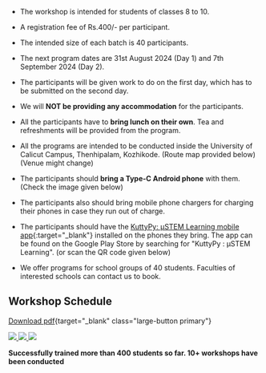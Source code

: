 
+ The workshop is intended for students of classes 8 to 10.

+ A registration fee of  Rs.400/- per participant.

+ The intended size of each batch is 40 participants.

+ The next program dates are 31st August 2024 (Day 1) and 7th September 2024 (Day 2).

+ The participants will be given work to do on the first day, which has to be submitted on the second day.

+ We will **NOT be providing any accommodation** for the participants.

+ All the participants have to **bring lunch on their own**. Tea and refreshments will be provided from the program.

+ All the programs are intended to be conducted inside the University of Calicut Campus, Thenhipalam, Kozhikode. (Route map provided below) (Venue might change)

+ The participants should **bring a Type-C Android phone** with them. (Check the image given below)

+ The participants also should bring mobile phone chargers for charging their phones in case they run out of charge.

+ The participants should have the [KuttyPy: μSTEM Learning mobile app](https://play.google.com/store/apps/details?id=com.cspark.kuttypy){:target="_blank"} installed on the phones they bring. The app can be found on the Google Play Store by searching for "KuttyPy : μSTEM Learning". (or scan the QR code given below)

+ We offer programs for school groups of 40 students. Faculties of interested schools can contact us to book. 

## Workshop Schedule

[Download pdf](../assets/schedule.pdf){target="_blank" class="large-button primary"}


<div class="image-grid-large">
  <a href="/images/map.jpg" class="image-grid-large" data-lightbox="image1" data-title="How to reach the incubator"> <img src="/images/map.jpg" > </a>
  <a href="/images/app.jpg" class="image-grid-large-wide" data-lightbox="image1" data-title="Scan to download the app"> <img src="/images/app.jpg" > </a>
  <a href="/images/ctype.jpg" class="image-grid-large" data-lightbox="image1" data-title="C type port. Bring such a phone"> <img src="/images/ctype.jpg" > </a>
</div>


**Successfully trained more than 400 students so far. 10+ workshops have been conducted**